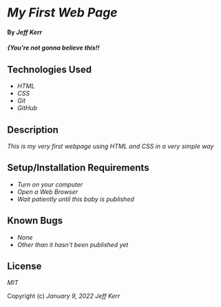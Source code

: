 # _My First Web Page_

#### By _**Jeff Kerr**_

#### _{You're not gonna believe this!!_

## Technologies Used

* _HTML_
* _CSS_
* _Git_
* _GitHub_

## Description

_This is my very first webpage using HTML and CSS in a very simple way_

## Setup/Installation Requirements

* _Turn on your computer_
* _Open a Web Browser_
* _Wait patiently until this baby is published_


## Known Bugs

* _None_
* _Other than it hasn't been published yet_

## License

_MIT_

Copyright (c) _January 9, 2022_ _Jeff Kerr_